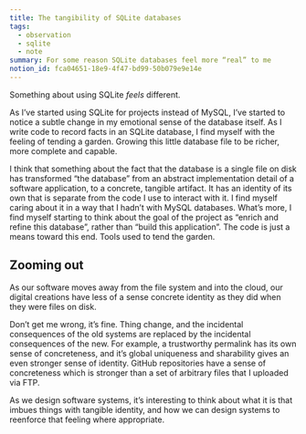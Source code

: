 ```yaml
---
title: The tangibility of SQLite databases
tags:
  - observation
  - sqlite
  - note
summary: For some reason SQLite databases feel more “real” to me
notion_id: fca04651-18e9-4f47-bd99-50b079e9e14e
---
```

Something about using SQLite _feels_ different.

As I’ve started using SQLite for projects instead of MySQL, I’ve started to notice a subtle change in my emotional sense of the database itself. As I write code to record facts in an SQLite database, I find myself with the feeling of tending a garden. Growing this little database file to be richer, more complete and capable.

I think that something about the fact that the database is a single file on disk has transformed “the database” from an abstract implementation detail of a software application, to a concrete, tangible artifact. It has an identity of its own that is separate from the code I use to interact with it. I find myself caring about it in a way that I hadn’t with MySQL databases. What’s more, I find myself starting to think about the goal of the project as “enrich and refine this database”, rather than “build this application”. The code is just a means toward this end. Tools used to tend the garden.

## Zooming out

As our software moves away from the file system and into the cloud, our digital creations have less of a sense concrete identity as they did when they were files on disk.

Don’t get me wrong, it’s fine. Thing change, and the incidental consequences of the old systems are replaced by the incidental consequences of the new. For example, a trustworthy permalink has its own sense of concreteness, and it’s global uniqueness and sharability gives an even stronger sense of identity. GitHub repositories have a sense of concreteness which is stronger than a set of arbitrary files that I uploaded via FTP.

As we design software systems, it’s interesting to think about what it is that imbues things with tangible identity, and how we can design systems to reenforce that feeling where appropriate.
